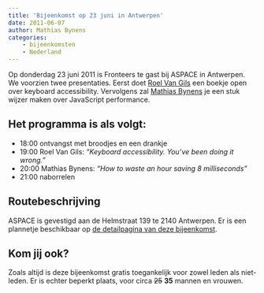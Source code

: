 ```yaml
---
title: 'Bijeenkomst op 23 juni in Antwerpen'
date: 2011-06-07
author: Mathias Bynens
categories:
    - bijeenkomsten
    - Nederland
---
```


Op donderdag 23 juni 2011 is Fronteers te gast bij ASPACE in Antwerpen. We voorzien twee presentaties. Eerst doet [Roel Van Gils](http://catchup.be/) een boekje open over keyboard accessibility. Vervolgens zal [Mathias Bynens](http://mathiasbynens.be/) je een stuk wijzer maken over JavaScript performance.

## Het programma is als volgt:

-   18:00 ontvangst met broodjes en een drankje
-   19:00 Roel Van Gils: _“Keyboard accessibility. You’ve been doing it wrong.”_
-   20:00 Mathias Bynens: _“How to waste an hour saving 8 milliseconds”_
-   21:00 naborrelen

## Routebeschrijving

ASPACE is gevestigd aan de Helmstraat 139 te 2140 Antwerpen. Er is een plannetje beschikbaar op [de detailpagina van deze bijeenkomst](/bijeenkomsten/2011/aspace).

## Kom jij ook?

Zoals altijd is deze bijeenkomst gratis toegankelijk voor zowel leden als niet-leden. Er is echter beperkt plaats, voor circa <strike>25</strike> **35** mannen en vrouwen. 
